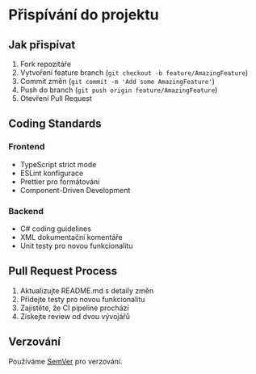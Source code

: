 # Přispívání do projektu

## Jak přispívat

1. Fork repozitáře
2. Vytvoření feature branch (`git checkout -b feature/AmazingFeature`)
3. Commit změn (`git commit -m 'Add some AmazingFeature'`)
4. Push do branch (`git push origin feature/AmazingFeature`)
5. Otevření Pull Request

## Coding Standards

### Frontend
- TypeScript strict mode
- ESLint konfigurace
- Prettier pro formátování
- Component-Driven Development

### Backend
- C# coding guidelines
- XML dokumentační komentáře
- Unit testy pro novou funkcionalitu

## Pull Request Process

1. Aktualizujte README.md s detaily změn
2. Přidejte testy pro novou funkcionalitu
3. Zajistěte, že CI pipeline prochází
4. Získejte review od dvou vývojářů

## Verzování

Používáme [SemVer](http://semver.org/) pro verzování.
